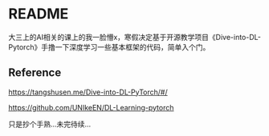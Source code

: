 # README

大三上的AI相关的课上的我一脸懵x，寒假决定基于开源教学项目《Dive-into-DL-Pytorch》手撸一下深度学习一些基本框架的代码，简单入个门。

## Reference

https://tangshusen.me/Dive-into-DL-PyTorch/#/

https://github.com/UNIkeEN/DL-Learning-pytorch

只是抄个手熟…未完待续…

